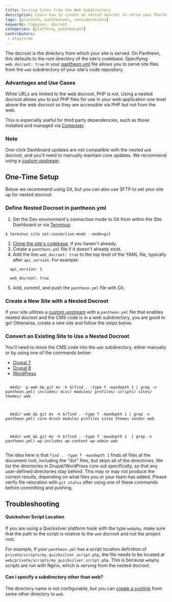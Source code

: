 ```yaml
---
title: Serving Sites from the Web Subdirectory
description: Learn how to create an nested docroot to serve your Pantheon site from.
tags: [platform, pantheonyml, considerations]
keywords: Composer, docroot
categories: [platform, pantheonyml]
contributors:
 - ataylorme
---
```


The docroot is the directory from which your site is served. On Pantheon, this defaults to the root directory of the site's codebase. Specifying `web_docroot: true` in your [pantheon.yml](/docs/pantheon-yml) file allows you to serve site files from the `web` subdirectory of your site's code repository.

### Advantages and Use Cases
While URLs are limited to the web docroot, PHP is not. Using a nested docroot allows you to put PHP files for use in your web application one level above the web docroot so they are accessible via PHP but not from the web.

This is especially useful for third party dependencies, such as those installed and managed via [Composer](https://getcomposer.org/).

<div class="alert alert-info" role="alert">
<h3>Note</h3>
One-click Dashboard updates are not compatible with the nested <code>web</code> docroot, and you'll need to manually maintain core updates. We recommend using a <a href="https://pantheon.io/docs/custom-upstream/">custom upstream</a>.
</div>

## One-Time Setup

Below we recommend using Git, but you can also use SFTP to set your site up for nested docroot.

### Define Nested Docroot in pantheon.yml
1. Set the Dev environment's connection mode to Git from within the Site Dashboard or via [Terminus](/docs/terminus):

 ```
 $ terminus site set-connection-mode --mode=git
 ```

2. [Clone the site's codebase](/docs/git/#clone-your-site-codebase), if you haven't already.
3. Create a `pantheon.yml` file if it doesn't already exist.
4. Add the line `web_docroot: true` to the top level of the YAML file, typically after `api_version`. For example:
  ```
    api_version: 1

    web_docroot: true
  ```

5. Add, commit, and push the `pantheon.yml` file with Git.

### Create a New Site with a Nested Docroot
If your site utilizes a [custom upstream](/docs/custom-upstream/) with a `pantheon.yml` file that enables nested docroot and the CMS code is in a web subdirectory, you are good to go! Otherwise, create a new site and follow the steps below.

### Convert an Existing Site to Use a Nested Docroot


You'll need to move the CMS code into the `web` subdirectory, either manually or by using one of the commands below:

<!-- Nav tabs -->
<ul class="nav nav-tabs" role="tablist">
  <li role="presentation" class="active"><a href="#d7" aria-controls="d7" role="tab" data-toggle="tab">Drupal 7</a></li>
  <li role="presentation"><a href="#d8" aria-controls="d8" role="tab" data-toggle="tab">Drupal 8</a></li>
  <li role="presentation"><a href="#wp" aria-controls="wp" role="tab" data-toggle="tab">WordPress</a></li>
</ul>

<!-- Tab panes -->
<div class="tab-content">
  <div role="tabpanel" class="tab-pane active" id="d7">
  <pre><code class="bash hljs">
  mkdir -p web && git mv -k $(find . -type f -maxdepth 1 | grep -v pantheon.yml) includes/ misc/ modules/ profiles/ scripts/ sites/ themes/ web
  </code></pre>
  </div>
  <div role="tabpanel" class="tab-pane" id="d8">
  <pre><code class="bash hljs">
  mkdir web && git mv -k $(find . -type f -maxdepth 1 | grep -v pantheon.yml) core drush modules profiles sites themes vendor web
  </code></pre>
  </div>
  <div role="tabpanel" class="tab-pane" id="wp">
  <pre><code class="bash hljs">
  mkdir web && git mv -k $(find . -type f -maxdepth 1  | grep -v pantheon.yml) wp-includes wp-content wp-admin web
  </code></pre>
  </div>
</div>

The idea here is that `find . -type f -maxdepth 1` finds all files at the document root, including the "dot" files, but skips all of the directories. We list the directories in Drupal/WordPress core out specifically, so that any user-defined directories stay behind. This may or may not produce the correct results, depending on what files you or your team has added. Please verify file relocation with `git status` after using one of these commands before committing and pushing.


## Troubleshooting

#### Quicksilver Script Location
If you are using a Quicksilver platform hook with the type `webphp`, make sure that the path to the script is relative to the `web` docroot and not the project root.

For example, if your `pantheon.yml` has a script location definition of `private/scripts/my_quicksilver_script.php`, the file needs to be located at `web/private/scripts/my_quicksilver_script.php`. This is because `webphp` scripts are run with Nginx, which is serving from the nested docroot.

#### Can I specify a subdirectory other than web?

The directory name is not configurable, but you can [create a symlink](/docs/assuming-write-access/#create-a-symbolic-link) from some other directory to `web`.
